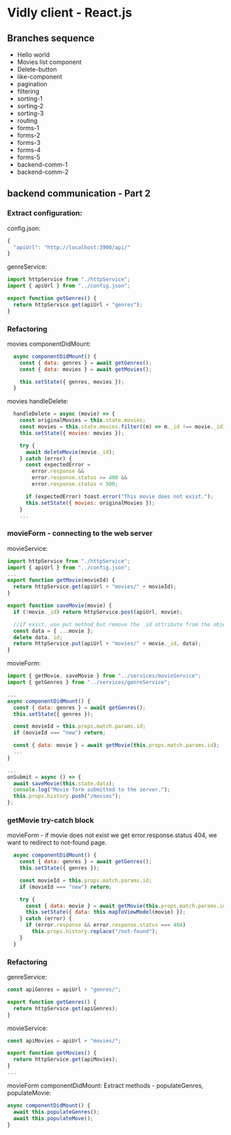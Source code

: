 # Vidly client - React.js

## Branches sequence
- Hello world
- Movies list component
- Delete-button
- like-component
- pagination
- filtering
- sorting-1
- sorting-2
- sorting-3
- routing
- forms-1
- forms-2
- forms-3
- forms-4
- forms-5
- backend-comm-1
- backend-comm-2

## backend communication - Part 2

### Extract configuration:

config.json:
```javascript
{
  "apiUrl": "http://localhost:3900/api/"
}
```

genreService:
```javascript
import httpService from "./httpService";
import { apiUrl } from "../config.json";

export function getGenres() {
  return httpService.get(apiUrl + "genres");
}
```

### Refactoring
movies componentDidMount:
```javascript
  async componentDidMount() {
    const { data: genres } = await getGenres();
    const { data: movies } = await getMovies();

    this.setState({ genres, movies });
  }
```

movies handleDelete:
```javascript
  handleDelete = async (movie) => {
    const originalMovies = this.state.movies;
    const movies = this.state.movies.filter((m) => m._id !== movie._id);
    this.setState({ movies: movies });

    try {
      await deleteMovie(movie._id);
    } catch (error) {
      const expectedError =
        error.response &&
        error.response.status >= 400 &&
        error.response.status < 500;

      if (expectedError) toast.error("This movie does not exist.");
      this.setState({ movies: originalMovies });
    }
    ...
```

### movieForm - connecting to the web server

movieService:
```javascript
import httpService from "./httpService";
import { apiUrl } from "../config.json";
...
export function getMovie(movieId) {
  return httpService.get(apiUrl + "movies/" + movieId);
}

export function saveMovie(movie) {
  if (!movie._id) return httpService.post(apiUrl, movie);

  //if exist, use put method but remove the _id attribute from the object.
  const data = { ...movie };
  delete data._id;
  return httpService.put(apiUrl + "movies/" + movie._id, data);
}
```

movieForm:
```javascript
import { getMovie, saveMovie } from "../services/movieService";
import { getGenres } from "../services/genreService";

...
async componentDidMount() {
  const { data: genres } = await getGenres();
  this.setState({ genres });

  const movieId = this.props.match.params.id;
  if (movieId === "new") return;

  const { data: movie } = await getMovie(this.props.match.params.id);
  ...
}

...
onSubmit = async () => {
  await saveMovie(this.state.data);
  console.log("Movie form submitted to the server.");
  this.props.history.push("/movies");
};
```

### getMovie try-catch block
movieForm - if movie does not exist we get error.response.status 404, we want to redirect to not-found page.
```javascript
  async componentDidMount() {
    const { data: genres } = await getGenres();
    this.setState({ genres });

    const movieId = this.props.match.params.id;
    if (movieId === "new") return;

    try {
      const { data: movie } = await getMovie(this.props.match.params.id);
      this.setState({ data: this.mapToViewModel(movie) });
    } catch (error) {
      if (error.response && error.response.status === 404)
        this.props.history.replace("/not-found");
    }
  }
```

### Refactoring
genreService:
```javascript
const apiGenres = apiUrl + "genres/";

export function getGenres() {
  return httpService.get(apiGenres);
}
```

movieService:
```javascript
const apiMovies = apiUrl + "movies/";

export function getMovies() {
  return httpService.get(apiMovies);
}
...
```

movieForm componentDidMount: Extract methods - populateGenres, populateMovie:
```javascript
async componentDidMount() {
  await this.populateGenres();
  await this.populateMove();
}
```

```javascript

```

```javascript

```

```javascript

```